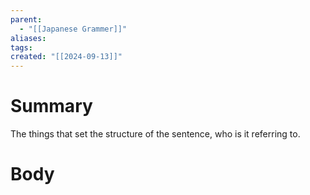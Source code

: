 ```yaml
---
parent:
  - "[[Japanese Grammer]]"
aliases: 
tags: 
created: "[[2024-09-13]]"
---
```

# Summary 
The things that set the structure of the sentence, who is it referring to.
# Body

